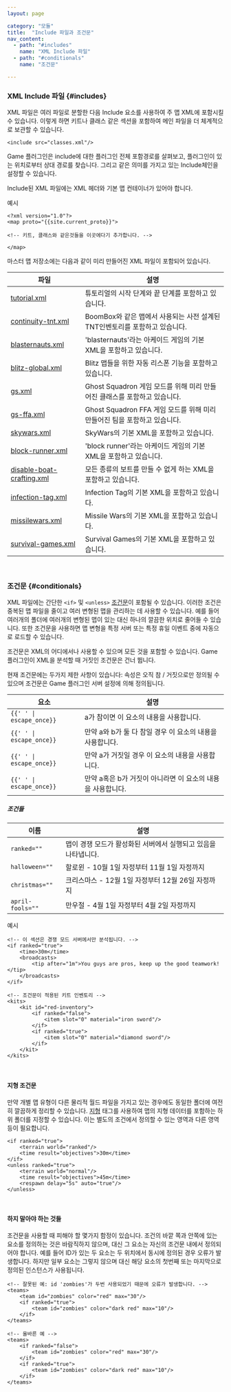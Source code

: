 ```yaml
---
layout: page

category: "모듈"
title:  "Include 파일과 조건문"
nav_content:
  - path: "#includes"
    name: "XML Include 파일"
  - path: "#conditionals"
    name: "조건문"

---
```


### XML Include 파일 {#includes}
XML 파일은 여러 파일로 분할한 다음 Include 요소를 사용하여 주 맵 XML에 포함시킬 수 있습니다. 이렇게 하면 키트나 클래스 같은 섹션을 포함하여 메인 파일을 더 체계적으로 보관할 수 있습니다.

    <include src="classes.xml"/>

Game 플러그인은 include에 대한 플러그인 전체 포함경로를 살펴보고, 플러그인이 있는 위치로부터 상대 경로를 찾습니다. 그리고 같은 의미를 가지고 있는 Include체인을 설정할 수 있습니다.

Include된 XML 파일에는 XML 헤더와 기본 맵 컨테이너가 있어야 합니다.

예시

    <?xml version="1.0"?>
    <map proto="{{site.current_proto}}">

    <!-- 키트, 클래스와 같은것들을 이곳에다기 추가합니다. -->

    </map>

마스터 맵 저장소에는 다음과 같이 미리 만들어진 XML 파일이 포함되어 있습니다.

<div class='table-responsive'>
  <table class='table table-striped table-condensed'>
    <thead>
      <tr>
        <th>파일</th>
        <th>설명</th>
      </tr>
    </thead>
    <tbody>
      <tr>
        <td>
          <a href='/includes/tutorial.xml'>tutorial.xml</a>
        </td>
        <td>튜토리얼의 시작 단계와 끝 단계를 포함하고 있습니다.</td>
      </tr>
      <tr>
        <td>
          <a href='/includes/continuity-tnt.xml'>continuity-tnt.xml</a>
        </td>
        <td>BoomBox와 같은 맵에서 사용되는 사전 설계된 TNT인벤토리를 포함하고 있습니다.</td>
      </tr>
      <tr>
        <td>
          <a href='/includes/blasternauts.xml'>blasternauts.xml</a>
        </td>
        <td>'blasternauts'라는 아케이드 게임의 기본 XML을 포함하고 있습니다.</td>
      </tr>
      <tr>
        <td>
          <a href='/includes/Blitz/blitz-global.xml'>blitz-global.xml</a>
        </td>
        <td>Blitz 맵들을 위한 자동 리스폰 기능을 포함하고 있습니다.</td>
      </tr>
      <tr>
        <td>
          <a href='/includes/Blitz/GS/gs.xml'>gs.xml</a>
        </td>
        <td>Ghost Squadron 게임 모드를 위해 미리 만들어진 클래스를 포함하고 있습니다.</td>
      </tr>
      <tr>
        <td>
          <a href='/includes/Blitz/GS/gs-ffa.xml'>gs-ffa.xml</a>
        </td>
        <td>Ghost Squadron FFA 게임 모드를 위해 미리 만들어진 팀을 포함하고 있습니다.</td>
      </tr>
      <tr>
        <td>
          <a href='/includes/Arcade/skywars.xml'>skywars.xml</a>
        </td>
        <td>SkyWars의 기본 XML을 포함하고 있습니다.</td>
      </tr>
      <tr>
        <td>
          <a href='/includes/Arcade/block-runner.xml'>block-runner.xml</a>
        </td>
        <td>'block runner'라는 아케이드 게임의 기본 XML을 포함하고 있습니다.</td>
      </tr>
      <tr>
        <td>
          <a href='/includes/disable-boat-crafting.xml'>disable-boat-crafting.xml</a>
        </td>
        <td>모든 종류의 보트를 만들 수 없게 하는 XML을 포함하고 있습니다.</td>
      </tr>
      <tr>
        <td>
          <a href='/includes/Arcade/infection-tag.xml'>infection-tag.xml</a>
        </td>
        <td>Infection Tag의 기본 XML을 포함하고 있습니다.</td>
      </tr>
      <tr>
        <td>
          <a href='/includes/Arcade/missilewars.xml'>missilewars.xml</a>
        </td>
        <td>Missile Wars의 기본 XML을 포함하고 있습니다.</td>
      </tr>
      <tr>
        <td>
          <a href='/includes/Arcade/survival-games.xml'>survival-games.xml</a>
        </td>
        <td>Survival Games의 기본 XML을 포함하고 있습니다.</td>
      </tr>
    </tbody>
  </table>
</div>
<br/>

### 조건문 {#conditionals}

XML 파일에는 간단한 `<if>` 및 `<unless>` [조건문][1]이 포함될 수 있습니다. 이러한 조건은 중복된 맵 파일을 줄이고 여러 변형된 맵을 관리하는 데 사용할 수 있습니다. 예를 들어 여러개의 폴더에 여러개의 변형된 맵이 있는 대신 하나의 깔끔한 위치로 줄어들 수 있습니다. 또한 조건문을 사용하면 맵 변형을 특정 서버 또는 특정 휴일 이벤트 중에 자동으로 로드할 수 있습니다.

조건문은 XML의 어디에서나 사용할 수 있으며 모든 것을 포함할 수 있습니다. Game 플러그인이 XML을 분석할 때 거짓인 조건문은 건너 뜁니다.

현재 조건문에는 두가지 제한 사항이 있습니다:
속성은 오직 참 / 거짓으로만 정의될 수 있으며 조건문은 Game 플러그인 서버 설정에 의해 정의됩니다.


[1]: https://en.wikipedia.org/wiki/Conditional_%28computer_programming%29

<div class='table-responsive'>
  <table class='table table-striped table-condensed'>
    <thead>
      <tr>
        <th>요소</th>
        <th>설명</th>
      </tr>
    </thead>
    <tbody>
      <tr>
        <td>
          <span class='highlight'>
            <code>{{'<if a="true"> </if>' | escape_once}}</code>
          </span>
        </td>
        <td>
          a가 참이면 이 요소의 내용을 사용합니다.
        </td>
      </tr>
      <tr>
        <td>
          <span class='highlight'>
            <code>{{'<if a="true" b="true"> </if>' | escape_once}}</code>
          </span>
        </td>
        <td>
          만약 a와 b가 둘 다 참일 경우 이 요소의 내용을 사용합니다.
        </td>
      </tr>
      <tr>
        <td>
          <span class='highlight'>
            <code>{{'<unless a="true"> </unless>' | escape_once}}</code>
          </span>
        </td>
        <td>
          만약 a가 거짓일 경우 이 요소의 내용을 사용합니다.
        </td>
      </tr>
      <tr>
        <td>
          <span class='highlight'>
            <code>{{'<unless a="false" b="false"> </unless>' | escape_once}}</code>
          </span>
        </td>
        <td>
          만약 a혹은 b가 거짓이 아니라면 이 요소의 내용을 사용합니다.
        </td>
      </tr>
    </tbody>
  </table>
</div>
<h5>조건들</h5>
<div class='table-responsive'>
  <table class='table table-striped table-condensed'>
    <thead>
      <tr>
        <th>이름</th>
        <th>설명</th>
      </tr>
    </thead>
    <tbody>
      <tr>
        <td>
          <code>ranked=""</code>
        </td>
        <td>
          맵이 경쟁 모드가 활성화된 서버에서 실행되고 있음을 나타냅니다.
        </td>
      </tr>
      <tr>
        <td>
          <code>halloween=""</code>
        </td>
        <td>
          할로윈 - 10월 1일 자정부터 11월 1일 자정까지
        </td>
      </tr>
      <tr>
        <td>
          <code>christmas=""</code>
        </td>
        <td>
          크리스마스 - 12월 1일 자정부터 12월 26일 자정까지
        </td>
      </tr>
      <tr>
        <td>
          <code>april-fools=""</code>
        </td>
        <td>
          만우절 - 4월 1일 자정부터 4월 2일 자정까지
        </td>
      </tr>
    </tbody>
  </table>
</div>

예시

    <!-- 이 섹션은 경쟁 모드 서버에서만 분석됩니다. -->
    <if ranked="true">
        <time>30m</time>
        <broadcasts>
            <tip after="1m">You guys are pros, keep up the good teamwork!</tip>
        </broadcasts>
    </if>

    <!-- 조건문이 적용된 키트 인벤토리 -->
    <kits>
        <kit id="red-inventory">
            <if ranked="false">
                <item slot="0" material="iron sword"/>
            </if>
            <if ranked="true">
                <item slot="0" material="diamond sword"/>
            </if>
        </kit>
    </kits>

<br/>

#### 지형 조건문
만약 개별 맵 유형이 다른 물리적 월드 파일을 가지고 있는 경우에도 동일한 폴더에 여전히 깔끔하게 정리할 수 있습니다.
[지형](/modules/world#terrain) 태그를 사용하여 맵의 지형 데이터를 포함하는 하위 폴더를 지정할 수 있습니다.
이는 별도의 조건에서 정의할 수 있는 영역과 다른 영역 등이 필요합니다.

    <if ranked="true">
        <terrain world="ranked"/>
        <time result="objectives">30m</time>
    </if>
    <unless ranked="true">
        <terrain world="normal"/>
        <time result="objectives">45m</time>
        <respawn delay="5s" auto="true"/>
    </unless>

<br/>

#### 하지 말아야 하는 것들

조건문을 사용할 때 피해야 할 몇가지 함정이 있습니다.
조건의 바깥 쪽과 안쪽에 있는 요소를 정의하는 것은 바람직하지 않으며, 대신 그 요소는 자신의 조건문 내에서 정의되어야 합니다.
예를 들어 ID가 있는 두 요소는 두 위치에서 동시에 정의된 경우 오류가 발생합니다.
하지만 일부 요소는 그렇지 않으며 대신 해당 요소의 첫번째 또는 마지막으로 정의된 인스턴스가 사용됩니다.

    <!-- 잘못된 예: id 'zombies'가 두번 사용되었기 때문에 오류가 발생합니다. -->
    <teams>
        <team id="zombies" color="red" max="30"/>
        <if ranked="true">
            <team id="zombies" color="dark red" max="10"/>
        </if>
    </teams>

    <!-- 올바른 예 -->
    <teams>
        <if ranked="false">
            <team id="zombies" color="red" max="30"/>
        </if>
        <if ranked="true">
            <team id="zombies" color="dark red" max="10"/>
        </if>
    </teams>
